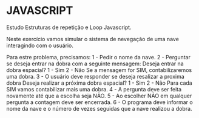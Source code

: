 # JAVASCRIPT
 
Estudo Estruturas de repetição e Loop Javascript.

Neste exercício vamos simular o sistema de nevegação de uma nave interagindo com o usuário.

Para estre problema, precisamos:
    1 - Pedir o nome da nave.
    2 - Perguntar se deseja entrar na dobra com a seguinte mensagem:
        Deseja entrar na dobra espacial?
        1 - Sim
        2 - Não
    Se a mensagem for SIM, contabilizaremos uma dobra.
    3 - O usuário deve responder se deseja resalizar a proxima dobra
        Deseja realizar a próxima dobra espacial?
        1 - Sim
        2 - Não
    Para cada SIM vamos contabilizar mais uma dobra.
    4 - A pergunta deve ser feita novamente até que a escolha seja NÃO.
    5 - Ao escolher NÃO em qualquer pergunta a contagem deve ser encerrada.
    6 - O programa deve informar o nome da nave e o número de vezes seguidas que a nave realizou a dobra.